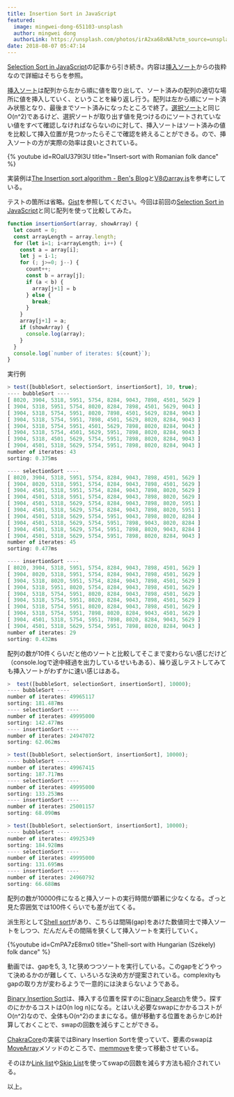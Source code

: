 ```yaml
---
title: Insertion Sort in JavaScript
featured:
  image: mingwei-dong-651103-unsplash
  author: mingwei dong
  authorLink: https://unsplash.com/photos/irA2xa68xNA?utm_source=unsplash&utm_medium=referral&utm_content=creditCopyText
date: 2018-08-07 05:47:14
---
```

[Selection Sort in JavaScript](https://memolog.org/2018/selection-sort-in-javascript.html)の記事から引き続き。内容は[挿入ソート](https://en.wikipedia.org/wiki/Insertion_sort)からの抜粋なので詳細はそちらを参照。<!-- more -->

[挿入ソート](https://en.wikipedia.org/wiki/Insertion_sort)は配列から左から順に値を取り出して、ソート済みの配列の適切な場所に値を挿入していく、ということを繰り返し行う。配列は左から順にソート済み状態となり、最後までソート済みになったところで終了。[選択ソート](https://en.wikipedia.org/wiki/Selection_sort)と同じO(n^2)であるけど、選択ソートが取り出す値を見つけるのにソートされていない値をすべて確認しなければならないのに対して、挿入ソートはソート済みの値を比較して挿入位置が見つかったらそこで確認を終えることができる。ので、挿入ソートの方が実際の効率は良いとされている。

{% youtube id=ROalU379l3U title="Insert-sort with Romanian folk dance" %}

実装例は[The Insertion sort algorithm - Ben's Blog](http://blog.benoitvallon.com/sorting-algorithms-in-javascript/the-insertion-sort-algorithm/)と[V8のarray.js](https://github.com/v8/v8/blob/master/src/js/array.js#L645)を参考にしている。

テストの箇所は省略。[Gist](https://gist.github.com/memolog/9e9475a1b91770dd7b25d44904771fbb)を参照してください。今回は前回の[Selection Sort in JavaScript](https://memolog.org/2018/selection-sort-in-javascript.html)と同じ配列を使って比較してみた。

```javascript
function insertionSort(array, showArray) {
  let count = 0;
  const arrayLength = array.length;
  for (let i=1; i<arrayLength; i++) {
    const a = array[i];
    let j = i-1;
    for (; j>=0; j--) {
      count++;
      const b = array[j];
      if (a < b) {
        array[j+1] = b
      } else {
        break;
      }
    }
    array[j+1] = a;
    if (showArray) {
      console.log(array);
    }
  }
  console.log(`number of iterates: ${count}`);
}
```

実行例
```javascript
> test([bubbleSort, selectionSort, insertionSort], 10, true);
---- bubbleSort ----
[ 8020, 3904, 5318, 5951, 5754, 8284, 9043, 7898, 4501, 5629 ]
[ 3904, 5318, 5951, 5754, 8020, 8284, 7898, 4501, 5629, 9043 ]
[ 3904, 5318, 5754, 5951, 8020, 7898, 4501, 5629, 8284, 9043 ]
[ 3904, 5318, 5754, 5951, 7898, 4501, 5629, 8020, 8284, 9043 ]
[ 3904, 5318, 5754, 5951, 4501, 5629, 7898, 8020, 8284, 9043 ]
[ 3904, 5318, 5754, 4501, 5629, 5951, 7898, 8020, 8284, 9043 ]
[ 3904, 5318, 4501, 5629, 5754, 5951, 7898, 8020, 8284, 9043 ]
[ 3904, 4501, 5318, 5629, 5754, 5951, 7898, 8020, 8284, 9043 ]
number of iterates: 43
sorting: 0.375ms

---- selectionSort ----
[ 8020, 3904, 5318, 5951, 5754, 8284, 9043, 7898, 4501, 5629 ]
[ 3904, 8020, 5318, 5951, 5754, 8284, 9043, 7898, 4501, 5629 ]
[ 3904, 4501, 5318, 5951, 5754, 8284, 9043, 7898, 8020, 5629 ]
[ 3904, 4501, 5318, 5951, 5754, 8284, 9043, 7898, 8020, 5629 ]
[ 3904, 4501, 5318, 5629, 5754, 8284, 9043, 7898, 8020, 5951 ]
[ 3904, 4501, 5318, 5629, 5754, 8284, 9043, 7898, 8020, 5951 ]
[ 3904, 4501, 5318, 5629, 5754, 5951, 9043, 7898, 8020, 8284 ]
[ 3904, 4501, 5318, 5629, 5754, 5951, 7898, 9043, 8020, 8284 ]
[ 3904, 4501, 5318, 5629, 5754, 5951, 7898, 8020, 9043, 8284 ]
[ 3904, 4501, 5318, 5629, 5754, 5951, 7898, 8020, 8284, 9043 ]
number of iterates: 45
sorting: 0.477ms

---- insertionSort ----
[ 8020, 3904, 5318, 5951, 5754, 8284, 9043, 7898, 4501, 5629 ]
[ 3904, 8020, 5318, 5951, 5754, 8284, 9043, 7898, 4501, 5629 ]
[ 3904, 5318, 8020, 5951, 5754, 8284, 9043, 7898, 4501, 5629 ]
[ 3904, 5318, 5951, 8020, 5754, 8284, 9043, 7898, 4501, 5629 ]
[ 3904, 5318, 5754, 5951, 8020, 8284, 9043, 7898, 4501, 5629 ]
[ 3904, 5318, 5754, 5951, 8020, 8284, 9043, 7898, 4501, 5629 ]
[ 3904, 5318, 5754, 5951, 8020, 8284, 9043, 7898, 4501, 5629 ]
[ 3904, 5318, 5754, 5951, 7898, 8020, 8284, 9043, 4501, 5629 ]
[ 3904, 4501, 5318, 5754, 5951, 7898, 8020, 8284, 9043, 5629 ]
[ 3904, 4501, 5318, 5629, 5754, 5951, 7898, 8020, 8284, 9043 ]
number of iterates: 29
sorting: 0.432ms
```

配列の数が10件くらいだと他のソートと比較してそこまで変わらない感じだけど（console.logで途中経過を出力しているせいもある）、繰り返しテストしてみても挿入ソートがわずかに速い感じはある。

```javascript
>  test([bubbleSort, selectionSort, insertionSort], 10000);
---- bubbleSort ----
number of iterates: 49965117
sorting: 181.487ms
---- selectionSort ----
number of iterates: 49995000
sorting: 142.477ms
---- insertionSort ----
number of iterates: 24947072
sorting: 62.062ms

> test([bubbleSort, selectionSort, insertionSort], 10000);
---- bubbleSort ----
number of iterates: 49967415
sorting: 187.717ms
---- selectionSort ----
number of iterates: 49995000
sorting: 133.253ms
---- insertionSort ----
number of iterates: 25001157
sorting: 68.090ms

> test([bubbleSort, selectionSort, insertionSort], 10000);
---- bubbleSort ----
number of iterates: 49925349
sorting: 184.928ms
---- selectionSort ----
number of iterates: 49995000
sorting: 131.695ms
---- insertionSort ----
number of iterates: 24960792
sorting: 66.688ms
```

配列の数が10000件になると挿入ソートの実行時間が顕著に少なくなる。ざっと見た雰囲気では100件くらいでも差が出てくる。

派生形として[Shell sort](https://en.wikipedia.org/wiki/Shellsort)があり、こちらは間隔(gap)をあけた数値同士で挿入ソートをしつつ、だんだんその間隔を狭くして挿入ソートを実行していく。

{%youtube id=CmPA7zE8mx0 title="Shell-sort with Hungarian (Székely) folk dance" %}

動画では、gapを5, 3, 1と狭めつつソートを実行している。このgapをどうやって決めるかのが難しくて、いろいろな決め方が提案されている。complexityもgapの取り方が変わるようで一意的には決まらないようである。

[Binary Insertion Sort](https://www.geeksforgeeks.org/binary-insertion-sort/)は、挿入する位置を探すのに[Binary Search](https://ja.wikipedia.org/wiki/%E4%BA%8C%E5%88%86%E6%8E%A2%E7%B4%A2)を使う。探すのにかかるコストはO(n log n)になる。とはいえ必要なswapにかかるコストがO(n^2)なので、全体もO(n^2)のままになる。値が移動する位置をあらかじめ計算しておくことで、swapの回数を減らすことができる。

[ChakraCore](https://github.com/Microsoft/ChakraCore/blob/17dbf40e9470022795d912bc207a10cfc64ff7e2/lib/Runtime/Library/JavascriptArray.cpp#L6498)の実装ではBinary Insertion Sortを使っていて、要素のswapは[MoveArray](https://github.com/Microsoft/ChakraCore/blob/4e26a257a35878d3944be9dfb5b2da6368b12dc8/lib/Common/Memory/RecyclerPointers.h#L236)メソッドのところで、[memmove](https://linuxjm.osdn.jp/html/LDP_man-pages/man3/memmove.3.html)を使って移動させている。

そのほか[Link list](https://en.wikipedia.org/wiki/Skip_list)や[Skip List](https://en.wikipedia.org/wiki/Linked_list)を使ってswapの回数を減らす方法も紹介されている。

以上。
